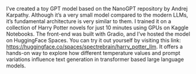 I’ve created a toy GPT model based on the NanoGPT repository by Andrej Karpathy. Although it’s a very small model compared to the modern LLMs, it’s fundamental architecture is very similar to them. I trained it on a collection of Harry Potter novels for just 10 minutes using GPUs on Kaggle Notebooks. The front-end was built with Gradio, and I’ve hosted the model on HuggingFace Spaces. You can try it out yourself by visiting this link: https://huggingface.co/spaces/spectrebrain/harry_potter_llm. It offers a hands-on way to explore how different temperature values and prompt variations influence text generation in transformer based large language models.

